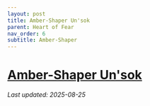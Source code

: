 ```yaml
---
layout: post
title: Amber-Shaper Un'sok
parent: Heart of Fear
nav_order: 6
subtitle: Amber-Shaper
---
```


# [Amber-Shaper Un'sok](https://www.wowhead.com/mop-classic/npc=62511/amber-shaper-unsok)
*Last updated: 2025-08-25*
